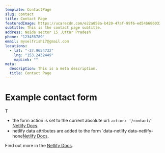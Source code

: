 ```yaml
---
template: ContactPage
slug: contact
title: Contact Page
featuredImage: https://ucarecdn.com/e22a858a-b420-47af-99f6-ed54b6860333/
subtitle: This is the contact page subtitle.
address: Noida sector 15 ,Uttar Pradesh
phone: "123456789"
email: myselfrishi7@gmail.com
locations:
  - lat: "-27.9654732"
    lng: "153.2432449"
    mapLink: ""
meta:
  description: This is a meta description.
  title: Contact Page
---
```


# Example contact form

T

- the form action is set to the current absolute url: `action: '/contact/'`
[Netlify Docs](https://www.netlify.com/docs/form-handling/).
- netlify data attributes are added to the form `data-netlify data-netlify-hone[Netlify Docs](https://www.netlify.com/docs/form-handling/).

Find out more in the [Netlify Docs](https://www.netlify.com/docs/form-handling/).

